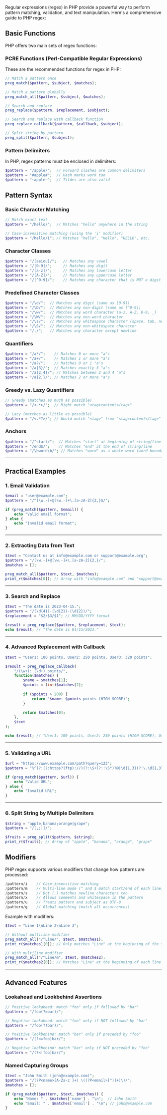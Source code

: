 
Regular expressions (regex) in PHP provide a powerful way to perform pattern matching, validation, and text manipulation. Here's a comprehensive guide to PHP regex:

## Basic Functions

PHP offers two main sets of regex functions:

### PCRE Functions (Perl-Compatible Regular Expressions)

These are the recommended functions for regex in PHP:

```php
// Match a pattern once
preg_match($pattern, $subject, $matches);

// Match a pattern globally
preg_match_all($pattern, $subject, $matches);

// Search and replace
preg_replace($pattern, $replacement, $subject);

// Search and replace with callback function
preg_replace_callback($pattern, $callback, $subject);

// Split string by pattern
preg_split($pattern, $subject);
```

### Pattern Delimiters

In PHP, regex patterns must be enclosed in delimiters:

```php
$pattern = "/apple/";  // Forward slashes are common delimiters
$pattern = "#apple#";  // Hash marks work too
$pattern = "~apple~";  // Tildes are also valid
```

## Pattern Syntax

### Basic Character Matching

```php
// Match exact text
$pattern = "/hello/";  // Matches "hello" anywhere in the string

// Case-insensitive matching (using the 'i' modifier)
$pattern = "/hello/i"; // Matches "hello", "Hello", "HELLO", etc.
```

### Character Classes

```php
$pattern = "/[aeiou]/";   // Matches any vowel
$pattern = "/[0-9]/";     // Matches any digit
$pattern = "/[a-z]/";     // Matches any lowercase letter
$pattern = "/[A-Z]/";     // Matches any uppercase letter
$pattern = "/[^0-9]/";    // Matches any character that is NOT a digit
```

### Predefined Character Classes

```php
$pattern = "/\d/";  // Matches any digit (same as [0-9])
$pattern = "/\D/";  // Matches any non-digit (same as [^0-9])
$pattern = "/\w/";  // Matches any word character (a-z, A-Z, 0-9, _)
$pattern = "/\W/";  // Matches any non-word character
$pattern = "/\s/";  // Matches any whitespace character (space, tab, newline)
$pattern = "/\S/";  // Matches any non-whitespace character
$pattern = "/./";   // Matches any character except newline
```

### Quantifiers

```php
$pattern = "/a*/";    // Matches 0 or more "a"s
$pattern = "/a+/";    // Matches 1 or more "a"s
$pattern = "/a?/";    // Matches 0 or 1 "a"s
$pattern = "/a{3}/";  // Matches exactly 3 "a"s
$pattern = "/a{2,4}/"; // Matches between 2 and 4 "a"s
$pattern = "/a{2,}/"; // Matches 2 or more "a"s
```

### Greedy vs. Lazy Quantifiers

```php
// Greedy (matches as much as possible)
$pattern = "/<.*>/";  // Might match "<tag>content</tag>"

// Lazy (matches as little as possible)
$pattern = "/<.*?>/"; // Would match "<tag>" from "<tag>content</tag>"
```

### Anchors

```php
$pattern = "/^start/";  // Matches "start" at beginning of string/line
$pattern = "/end$/";    // Matches "end" at the end of string/line
$pattern = "/\bword\b/"; // Matches "word" as a whole word (word boundary)
```

---
## Practical Examples

### 1. Email Validation

```php
$email = "user@example.com";
$pattern = "/^[\w.-]+@[\w.-]+\.[a-zA-Z]{2,}$/";

if (preg_match($pattern, $email)) {
    echo "Valid email format";
} else {
    echo "Invalid email format";
}
```

---
### 2. Extracting Data from Text

```php
$text = "Contact us at info@example.com or support@example.org";
$pattern = "/[\w.-]+@[\w.-]+\.[a-zA-Z]{2,}/";
$matches = [];

preg_match_all($pattern, $text, $matches);
print_r($matches[0]); // Array with "info@example.com" and "support@example.org"
```

---
### 3. Search and Replace

```php
$text = "The date is 2023-04-15.";
$pattern = "/(\d{4})-(\d{2})-(\d{2})/";
$replacement = "$2/$3/$1"; // MM/DD/YYYY format

$result = preg_replace($pattern, $replacement, $text);
echo $result; // "The date is 04/15/2023."
```

---
### 4. Advanced Replacement with Callback

```php
$text = "User1: 100 points, User2: 250 points, User3: 320 points";

$result = preg_replace_callback(
    "/(\w+): (\d+) points/",
    function($matches) {
        $name = $matches[1];
        $points = (int)$matches[2];
        
        if ($points > 200) {
            return "$name: $points points (HIGH SCORE)";
        }
        
        return $matches[0];
    },
    $text
);

echo $result; // "User1: 100 points, User2: 250 points (HIGH SCORE), User3: 320 points (HIGH SCORE)"
```

---
### 5. Validating a URL

```php
$url = "https://www.example.com/path?query=123";
$pattern = "%^(?:(?:https?|ftp)://)(?:\S+(?::\S*)?@|\d{1,3}(?:\.\d{1,3}){3}|(?:(?:[a-z\d\x{00a1}-\x{ffff}]+-?)*[a-z\d\x{00a1}-\x{ffff}]+)(?:\.(?:[a-z\d\x{00a1}-\x{ffff}]+-?)*[a-z\d\x{00a1}-\x{ffff}]+)*(?:\.[a-z\x{00a1}-\x{ffff}]{2,6}))(?::\d+)?(?:[^\s]*)?$%iu";

if (preg_match($pattern, $url)) {
    echo "Valid URL";
} else {
    echo "Invalid URL";
}
```

---
### 6. Split String by Multiple Delimiters

```php
$string = "apple,banana;orange|grape";
$pattern = "/[,;|]/";

$fruits = preg_split($pattern, $string);
print_r($fruits); // Array of "apple", "banana", "orange", "grape"
```

## Modifiers

PHP regex supports various modifiers that change how patterns are processed:

```php
/pattern/i    // Case-insensitive matching
/pattern/m    // Multi-line mode (^ and $ match start/end of each line)
/pattern/s    // Dot (.) matches newline characters too
/pattern/x    // Allows comments and whitespace in the pattern
/pattern/u    // Treats pattern and subject as UTF-8
/pattern/g    // Global matching (match all occurrences)
```

Example with modifiers:

```php
$text = "Line 1\nLine 2\nLine 3";

// Without multiline modifier
preg_match_all("/^Line/", $text, $matches1);
print_r($matches1[0]); // Only matches "Line" at the beginning of the string

// With multiline modifier
preg_match_all("/^Line/m", $text, $matches2);
print_r($matches2[0]); // Matches "Line" at the beginning of each line
```

---
## Advanced Features

### Lookahead and Lookbehind Assertions

```php
// Positive lookahead: match "foo" only if followed by "bar"
$pattern = "/foo(?=bar)/";

// Negative lookahead: match "foo" only if NOT followed by "bar"
$pattern = "/foo(?!bar)/";

// Positive lookbehind: match "bar" only if preceded by "foo"
$pattern = "/(?<=foo)bar/";

// Negative lookbehind: match "bar" only if NOT preceded by "foo"
$pattern = "/(?<!foo)bar/";
```

### Named Capturing Groups

```php
$text = "John Smith (john@example.com)";
$pattern = "/(?P<name>[A-Za-z ]+) \((?P<email>[^)]+)\)/";
$matches = [];

if (preg_match($pattern, $text, $matches)) {
    echo "Name: " . $matches['name'] . "\n";  // John Smith
    echo "Email: " . $matches['email'] . "\n"; // john@example.com
}
```

